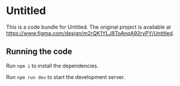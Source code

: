 
  # Untitled

  This is a code bundle for Untitled. The original project is available at https://www.figma.com/design/m2rQK1YLJ8ToAnqA92ryPY/Untitled.

  ## Running the code

  Run `npm i` to install the dependencies.

  Run `npm run dev` to start the development server.
  